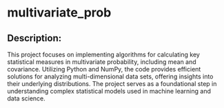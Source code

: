# multivariate_prob

## Description:

This project focuses on implementing algorithms for calculating key statistical measures in multivariate probability, including mean and covariance. Utilizing Python and NumPy, the code provides efficient solutions for analyzing multi-dimensional data sets, offering insights into their underlying distributions. The project serves as a foundational step in understanding complex statistical models used in machine learning and data science.
